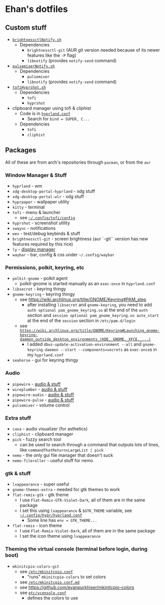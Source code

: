 # Ehan's dotfiles

## Custom stuff

 - [`brightnessctlNotify.sh`](./src/ehansCustomStuff/sh/brightnessctlNotify.sh)
   - Dependencies
     - `brightnessctl-git` (AUR git version needed because of its newer features like the `-P` flag)
     - `libnotify` (provides `notify-send` command)
 - [`pulsemixerNotify.sh`](./src/ehansCustomStuff/sh/pulsemixerNotify.sh)
   - Dependencies
     - `pulsemixer`
     - `libnotify` (provides `notify-send` command)
 - [`tofiHyprshot.sh`](./src/ehansCustomStuff/sh/tofiHyprshot.sh)
   - Dependencies
     - `tofi`
     - `hyprshot`
 - clipboard manager using tofi & cliphist
   - Code is in [`hyprland.conf`](./src/home/ehan/.config/hypr/hyprland.conf)
     - Search for `bind = SUPER, C...`
   - Dependencies
     - `tofi`
     - `cliphist` 

## Packages

All of these are from arch's repositories through `pacman`, or from the `aur`

### Window Manager & Stuff

 - `hyprland` - wm
 - `xdg-desktop-portal-hyprland` - xdg stuff
 - `xdg-desktop-portal-wlr` - xdg stuff
 - `hyprpaper` - wallpaper utility
 - `kitty` - terminal
 - `tofi` - menu & launcher
   - see [`~/.config/tofi/config`](./src/home/ehan/.config/tofi/config)
 - `hyprshot` - screenshot utility
 - `swaync` - notifications
 - `wev` - test/debug keybinds & stuff
 - `brightnessctl-git` - screen brightness (aur `-git`` version has new features required by this rice)
 - `ly` - [display manager](./src/dm.md)
 - `waybar` - bar, config & css under `~/.config/waybar`

### Permissions, polkit, keyring, etc

 - `polkit-gnome` - polkit agent
   - polkit-gnome is started manually as an `exec-once` in `hyprland.conf`
 - `libsecret` - keyring thingy
 - `gnome-keyring` - keyring thingy
   - see https://wiki.archlinux.org/title/GNOME/Keyring#PAM_step
     - after installing `libsecret` and `gnome-keyring`, you need to add `auth optional pam_gnome_keyring.so` at the end of the `auth` section and `session optional pam_gnome_keyring.so auto_start` at the end of the `session` section in `/etc/pam.d/login`
   - see [`https://wiki.archlinux.org/title/GNOME/Keyring#Launching_gnome-keyring-daemon_outside_desktop_environments_(KDE,_GNOME,_XFCE,_...)`](https://wiki.archlinux.org/title/GNOME/Keyring#Launching_gnome-keyring-daemon_outside_desktop_environments_(KDE,_GNOME,_XFCE,_...))
     - I added `dbus-update-activation-environment --all` and `gnome-keyring-daemon --start --components=secrets` as `exec-once`s in my `hyprland.conf`
 - `seahorse` - gui for keyring thingy

### Audio

 - `pipewire` - [audio & stuff](./src/audio.md)
 - `wireplumber` - [audio & stuff](./src/audio.md)
 - `pipewire-audio` - [audio & stuff](./src/audio.md)
 - `pipewire-pulse` - [audio & stuff](./src/audio.md)
 - `pulsemixer` - volume control

### Extra stuff

 - `cava` - audio visualizer (for asthetics)
 - `cliphist` - clipboard manager
 - `pick` - fuzzy search tool
   - can be used to search through a command that outputs lots of lines, like `commandThatReturnsLargeList | pick`
 - `nemo` - the only gui file manager that doesn't suck
 - `nemo-fileroller` - useful stuff for nemo

### gtk & stuff
 - `lxappearance` - super useful
 - `gnome-themes-extra` - needed for gtk themes to work
 - `flat-remix-gtk` - gtk theme
   - I use `Flat-Remix-GTK-Violet-Dark`, all of them are in the same package
   - I set this using `lxappearance` & `$GTK_THEME` variable, see [`~/.config/hypr/hyprland.conf`](./src/home/ehan/.config/hypr/hyprland.conf)
     - Some line has `env = GTK_THEME...`
 - `flat-remix` - icon theme
   - I use `Flat-Remix-Violet-Dark`, all of them are in the same package
   - I set the icon theme using `lxappearance`

### Theming the virtual console (terminal before login, during boot)

 - `mkinitcpio-colors-git`
   - see [`/etc/mkinitcpio.conf`](./src/etc/mkinitcpio.conf)
     - "runs" `mkinitcpio-colors` to set colors
   - see [`/etc/mkinitcpio.conf.md`](./src/etc/mkinitcpio.conf.md)
   - see https://github.com/evanpurkhiser/mkinitcpio-colors
   - see [`etc/vconsole.conf`](./src/etc/vconsole.conf)
     - defines the colors to use
